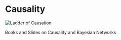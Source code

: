 # Causality

![Ladder of Causation](https://user-images.githubusercontent.com/82592366/188312014-836acbca-4a04-4fb9-8656-2d00a3acc8b0.PNG)










Books and Slides on Causality and Bayesian Networks

